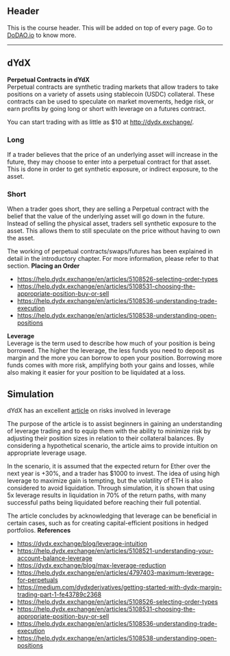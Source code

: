## Header
This is the course header. This will be added on top of every page. Go to [DoDAO.io](https://www.dodao.io) to know more.

 ---
 
 ## dYdX
 
 **Perpetual Contracts in dYdX**        
Perpetual contracts are synthetic trading markets that allow traders to take positions on a variety of assets using stablecoin (USDC) collateral. These contracts can be used to speculate on market movements, hedge risk, or earn profits by going long or short with leverage on a futures contract.

You can start trading with as little as $10 at http://dydx.exchange/.

### Long
If a trader believes that the price of an underlying asset will increase in the future, they may choose to enter into a perpetual contract for that asset. This is done in order to get synthetic exposure, or indirect exposure, to the asset.

### Short 
When a trader goes short, they are selling a Perpetual contract with the belief that the value of the underlying asset will go down in the future. Instead of selling the physical asset, traders sell synthetic exposure to the asset. This allows them to still speculate on the price without having to own the asset.

The working of perpetual contracts/swaps/futures has been explained in detail in the introductory chapter. For more information, please refer to that section. 
 **Placing an Order**        
- https://help.dydx.exchange/en/articles/5108526-selecting-order-types
- https://help.dydx.exchange/en/articles/5108531-choosing-the-appropriate-position-buy-or-sell
- https://help.dydx.exchange/en/articles/5108536-understanding-trade-execution
- https://help.dydx.exchange/en/articles/5108538-understanding-open-positions

 
 **Leverage**        
Leverage is the term used to describe how much of your position is being borrowed. The higher the leverage, the less funds you need to deposit as margin and the more you can borrow to open your position. Borrowing more funds comes with more risk, amplifying both your gains and losses, while also making it easier for your position to be liquidated at a loss.

## Simulation
dYdX has an excellent [article](https://dydx.exchange/blog/leverage-intuition) on risks involved in leverage

The purpose of the article is to assist beginners in gaining an understanding of leverage trading and to equip them with the ability to minimize risk by adjusting their position sizes in relation to their collateral balances. By considering a hypothetical scenario, the article aims to provide intuition on appropriate leverage usage. 

In the scenario, it is assumed that the expected return for Ether over the next year is +30%, and a trader has $1000 to invest. The idea of using high leverage to maximize gain is tempting, but the volatility of ETH is also considered to avoid liquidation. Through simulation, it is shown that using 5x leverage results in liquidation in 70% of the return paths, with many successful paths being liquidated before reaching their full potential. 

The article concludes by acknowledging that leverage can be beneficial in certain cases, such as for creating capital-efficient positions in hedged portfolios. 
 **References**        
- https://dydx.exchange/blog/leverage-intuition
- https://help.dydx.exchange/en/articles/5108521-understanding-your-account-balance-leverage
- https://dydx.exchange/blog/max-leverage-reduction
- https://help.dydx.exchange/en/articles/4797403-maximum-leverage-for-perpetuals
- https://medium.com/dydxderivatives/getting-started-with-dydx-margin-trading-part-1-fe43789c2368
- https://help.dydx.exchange/en/articles/5108526-selecting-order-types
- https://help.dydx.exchange/en/articles/5108531-choosing-the-appropriate-position-buy-or-sell
- https://help.dydx.exchange/en/articles/5108536-understanding-trade-execution
- https://help.dydx.exchange/en/articles/5108538-understanding-open-positions 
 
